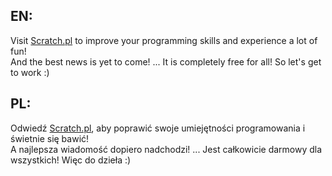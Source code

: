 ## EN:
Visit [Scratch.pl](https://scratch.pl) to improve your programming skills and experience a lot of fun!  
And the best news is yet to come! ... It is completely free for all! So let's get to work :)

## PL:
Odwiedź [Scratch.pl](https://scratch.pl), aby poprawić swoje umiejętności programowania i świetnie się bawić!  
A najlepsza wiadomość dopiero nadchodzi! ... Jest całkowicie darmowy dla wszystkich! Więc do dzieła :)

